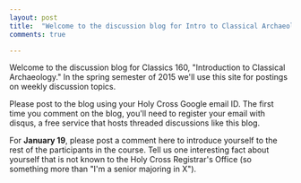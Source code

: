 ```yaml
---
layout: post
title:  "Welcome to the discussion blog for Intro to Classical Archaeology"
comments: true

---
```


Welcome to the discussion blog for Classics 160, "Introduction to Classical Archaeology." In the spring semester of 2015 we'll use this site for postings on weekly discussion topics.

Please post to the blog using your Holy Cross Google email ID.  The first time you comment on the blog, you'll need to register your email with disqus, a free service that hosts threaded discussions like this blog.

For **January 19**, please post a comment here to introduce yourself to the rest of the participants in the course.  Tell us one interesting fact about yourself that is not known to the Holy Cross Registrar's Office (so something more than "I'm a senior majoring in X").